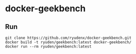 # docker-geekbench

## Run

```
git clone https://github.com/ryudenx/docker-geekbench.git
docker build -t ryuden/geekbench:latest docker-geekbench/
docker run --rm ryuden/geekbench:latest
```
